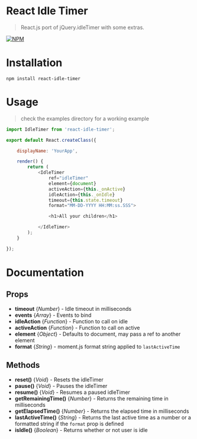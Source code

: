 # React Idle Timer
> React.js port of jQuery.idleTimer with some extras.

[![NPM](https://nodei.co/npm/react-idle-timer.png?downloads=true&stars=true)](https://npmjs.org/package/react-idle-timer/)

# Installation
`npm install react-idle-timer`

# Usage

> check the examples directory for a working example

```javascript
import IdleTimer from 'react-idle-timer';

export default React.createClass({

	displayName: 'YourApp',

	render() {
		return (
			<IdleTimer
				ref="idleTimer"
				element={document}
				activeAction={this._onActive}
				idleAction={this._onIdle}
				timeout={this.state.timeout}
				format="MM-DD-YYYY HH:MM:ss.SSS">

				<h1>All your children</h1>

			</IdleTimer>
		);
	}

});

```

# Documentation

## Props

- **timeout** {*Number*} - Idle timeout in milliseconds
- **events** {*Array*} - Events to bind
- **idleAction** {*Function*} - Function to call on idle
- **activeAction** {*Function*} - Function to call on active
- **element** {*Object*} - Defaults to document, may pass a ref to another element
- **format** {*String*} - moment.js format string applied to `lastActiveTime`

## Methods

- **reset()** {*Void*} - Resets the idleTimer
- **pause()** {*Void*} - Pauses the idleTimer
- **resume()** {*Void*} - Resumes a paused idleTimer
- **getRemainingTime()** {*Number*} - Returns the remaining time in milliseconds
- **getElapsedTime()** {*Number*} - Returns the elapsed time in milliseconds
- **lastActiveTime()** {*String*} - Returns the last active time as a number or a formatted string if the `format` prop is defined
- **isIdle()** {*Boolean*} - Returns whether or not user is idle



